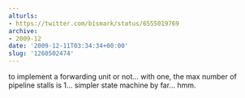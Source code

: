 ```yaml
---
alturls:
- https://twitter.com/bismark/status/6555019769
archive:
- 2009-12
date: '2009-12-11T03:34:34+00:00'
slug: '1260502474'
---
```


to implement a forwarding unit or not... with one, the max number of pipeline stalls is 1... simpler state machine by far... hmm.

